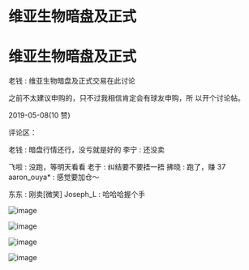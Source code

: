 # 维亚生物暗盘及正式

# 维亚生物暗盘及正式

老钱 : 维亚生物暗盘及正式交易在此讨论

之前不太建议申购的，只不过我相信肯定会有球友申购，所 以开个讨论帖。

2019-05-08(10 赞)

评论区：

老钱 : 暗盘行情还行，没亏就是好的 李宁 : 还没卖

飞啦 : 没跑，等明天看看 老于 : 纠结要不要捂一捂 拂晓 : 跑了，赚 37 aaron_ouya* : 感觉要加仓～

东东 : 刚卖[微笑] Joseph_L : 哈哈哈握个手

![image](img/Image_224.png)

![image](img/Image_225.png)

![image](img/Image_226.png)

![image](img/Image_227.png)